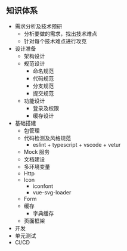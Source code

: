 ## 知识体系

- 需求分析及技术预研
  - 分析要做的需求，找出技术难点
  - 针对每个技术难点进行攻克
- 设计准备
  - 架构设计
  - 规范设计
    - 命名规范
    - 代码规范
    - 分支规范
    - 提交规范
  - 功能设计
    - 登录及权限
    - 缓存设计
- 基础搭建
  - 包管理
  - 代码检测及风格规范
    - eslint + typescript + vscode + vetur
  - Mock 服务
  - 文档建设
  - 多环境变量
  - Http
  - Icon
    - iconfont
    - vue-svg-loader
  - Form
  - 缓存
    - 字典缓存
  - 页面框架
- 开发
- 单元测试
- CI/CD
